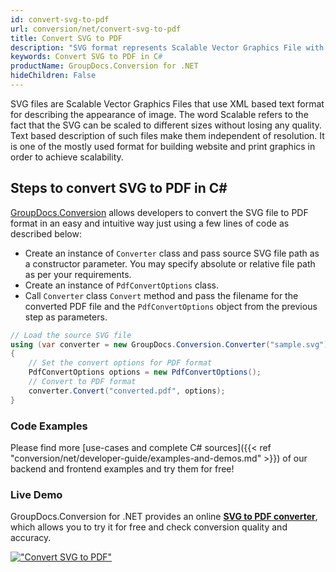 ```yaml
---
id: convert-svg-to-pdf
url: conversion/net/convert-svg-to-pdf
title: Convert SVG to PDF
description: "SVG format represents Scalable Vector Graphics File with .svg extension. Learn how to convert SVG to PDF file programmatically in C# language using GroupDocs.Conversion for .NET library."
keywords: Convert SVG to PDF in C#
productName: GroupDocs.Conversion for .NET
hideChildren: False
---
```


SVG files are Scalable Vector Graphics Files that use XML based text format for describing the appearance of image. The word Scalable refers to the fact that the SVG can be scaled to different sizes without losing any quality. Text based description of such files make them independent of resolution. It is one of the mostly used format for building website and print graphics in order to achieve scalability.

## Steps to convert SVG to PDF in C#

[GroupDocs.Conversion](https://products.groupdocs.com/conversion/net) allows developers to convert the SVG file to PDF format in an easy and intuitive way just using a few lines of code as described below:

* Create an instance of `Converter` class and pass source SVG file path as a constructor parameter. You may specify absolute or relative file path as per your requirements. 
* Create an instance of `PdfConvertOptions` class.
* Call `Converter` class `Convert` method and pass the filename for the converted PDF file and the `PdfConvertOptions` object from the previous step as parameters.

```csharp
// Load the source SVG file
using (var converter = new GroupDocs.Conversion.Converter("sample.svg"))
{
    // Set the convert options for PDF format
    PdfConvertOptions options = new PdfConvertOptions();
    // Convert to PDF format
    converter.Convert("converted.pdf", options);
}
```

### Code Examples

Please find more [use-cases and complete C# sources]({{< ref "conversion/net/developer-guide/examples-and-demos.md" >}}) of our backend and frontend examples and try them for free!

### Live Demo

GroupDocs.Conversion for .NET provides an online [**SVG to PDF converter**](https://products.groupdocs.app/conversion/svg-to-pdf), which allows you to try it for free and check conversion quality and accuracy.

[!["Convert SVG to PDF"](conversion/net/images/convert-svg-to-pdf.png)](https://products.groupdocs.app/conversion/svg-to-pdf)
